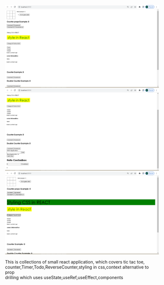 ![](Capture.PNG)
![](Capture2.PNG)
![](Capture1.PNG)

This is collections of small react application, which covers tic tac toe,<br/>
counter,Timer,Todo,ReverseCounter,styling in css,context alternative to prop <br/>
drilling which uses useState,useRef,useEffect,components